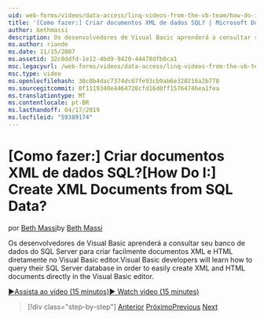 ```yaml
---
uid: web-forms/videos/data-access/linq-videos-from-the-vb-team/how-do-i-create-xml-documents-from-sql-data
title: '[Como fazer:] Criar documentos XML de dados SQL? | Microsoft Docs'
author: bethmassi
description: Os desenvolvedores de Visual Basic aprenderá a consultar seu banco de dados do SQL Server para criar facilmente documentos XML e HTML diretamente no Editor do Visual Basic...
ms.author: riande
ms.date: 11/15/2007
ms.assetid: 32c8ddfd-1e12-4bd9-9420-44478dfb0ca1
msc.legacyurl: /web-forms/videos/data-access/linq-videos-from-the-vb-team/how-do-i-create-xml-documents-from-sql-data
msc.type: video
ms.openlocfilehash: 30c8b4dac7374dc07fe93cb9ab6e320216a2b778
ms.sourcegitcommit: 0f1119340e4464720cfd16d0ff15764746ea1fea
ms.translationtype: MT
ms.contentlocale: pt-BR
ms.lasthandoff: 04/17/2019
ms.locfileid: "59389174"
---
```

# <a name="how-do-i-create-xml-documents-from-sql-data"></a><span data-ttu-id="f74ce-104">[Como fazer:] Criar documentos XML de dados SQL?</span><span class="sxs-lookup"><span data-stu-id="f74ce-104">[How Do I:] Create XML Documents from SQL Data?</span></span>

<span data-ttu-id="f74ce-105">por [Beth Massi](https://github.com/bethmassi)</span><span class="sxs-lookup"><span data-stu-id="f74ce-105">by [Beth Massi](https://github.com/bethmassi)</span></span>

<span data-ttu-id="f74ce-106">Os desenvolvedores de Visual Basic aprenderá a consultar seu banco de dados do SQL Server para criar facilmente documentos XML e HTML diretamente no Visual Basic editor.</span><span class="sxs-lookup"><span data-stu-id="f74ce-106">Visual Basic developers will learn how to query their SQL Server database in order to easily create XML and HTML documents directly in the Visual Basic editor.</span></span>

[<span data-ttu-id="f74ce-107">&#9654;Assista ao vídeo (15 minutos)</span><span class="sxs-lookup"><span data-stu-id="f74ce-107">&#9654; Watch video (15 minutes)</span></span>](https://channel9.msdn.com/Blogs/ASP-NET-Site-Videos/how-do-i-create-xml-documents-from-sql-data)

> [!div class="step-by-step"]
> <span data-ttu-id="f74ce-108">[Anterior](how-do-i-enable-xml-intellisense-and-use-xml-namespaces.md)
> [Próximo](how-do-i-create-excel-spreadsheets-using-linq-to-xml.md)</span><span class="sxs-lookup"><span data-stu-id="f74ce-108">[Previous](how-do-i-enable-xml-intellisense-and-use-xml-namespaces.md)
[Next](how-do-i-create-excel-spreadsheets-using-linq-to-xml.md)</span></span>
